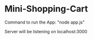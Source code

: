 # Mini-Shopping-Cart
Command to run the App:
  "node app.js"
  
Server will be listening on localhost:3000  
  
